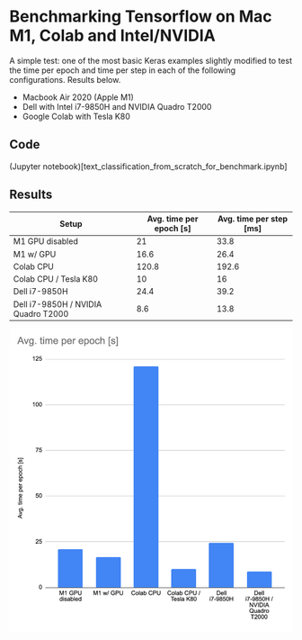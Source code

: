 # Benchmarking Tensorflow on Mac M1, Colab and Intel/NVIDIA

A simple test: one of the most basic Keras examples slightly modified to test the time per epoch and time per step in each of the following configurations. Results below.

- Macbook Air 2020 (Apple M1)
- Dell with Intel i7-9850H and NVIDIA Quadro T2000 
- Google Colab with Tesla K80 

## Code

(Jupyter notebook)[text_classification_from_scratch_for_benchmark.ipynb]

## Results


Setup|Avg. time per epoch [s]|Avg. time per step [ms]
---|---|---
M1 GPU disabled|21|33.8|
M1 w/ GPU|16.6|26.4|
Colab CPU|120.8|192.6|
Colab CPU / Tesla K80|10|16|*averaged on 4 epochs since some initalization makes the 1st epoch take too long
Dell i7-9850H|24.4|39.2|
Dell i7-9850H / NVIDIA Quadro T2000|8.6|13.8|



![results graph](2021-09-17_19-08.png)


